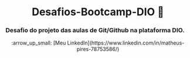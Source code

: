 # <center>**Desafios-Bootcamp-DIO**  :exploding_head:</center>

### Desafio do projeto das aulas de Git/Github na plataforma DIO.<br>

<center>:arrow_up_small: [Meu LinkedIn](https://www.linkedin.com/in/matheus-pires-78753586/)</center>

